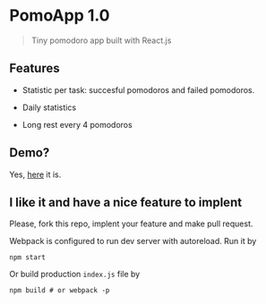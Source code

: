 # PomoApp 1.0

> Tiny pomodoro app built with React.js

## Features

* Statistic per task: succesful pomodoros and failed pomodoros.

* Daily statistics 

* Long rest every 4 pomodoros 

## Demo?

Yes, [here](http://olegwock.github.io/pomodoroapp/) it is.

## I like it and have a nice feature to implent

Please, fork this repo, implent your feature and make pull request. 

Webpack is configured to run dev server with autoreload. Run it by 

```
npm start
```

Or build production `index.js` file by 

```
npm build # or webpack -p
```